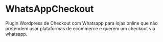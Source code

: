 # WhatsAppCheckout
Plugin Wordpress de Checkout com Whatsapp para lojas online que não pretendem usar plataformas de ecommerce e querem um checkout via whatsapp.
